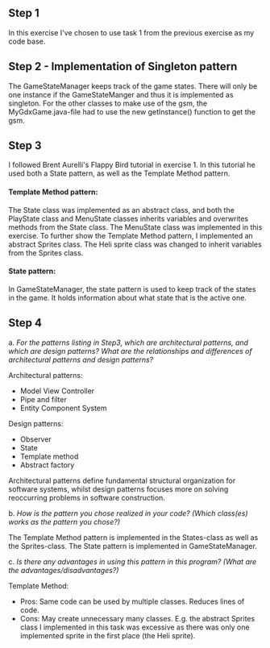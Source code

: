 ## Step 1
In this exercise I've chosen to use task 1 from the previous exercise as my code base.
## Step 2 - Implementation of Singleton pattern
The GameStateManager keeps track of the game states. There will only be one instance if the GameStateManger and thus it is implemented as singleton.
For the other classes to make use of the gsm, the MyGdxGame.java-file had to use the new getInstance() function to get the gsm.
## Step 3
I followed Brent Aurelli's Flappy Bird tutorial in exercise 1. In this tutorial he used both a State pattern, as well as the Template Method pattern.

#### Template Method pattern:
The State class was implemented as an abstract class, and both the PlayState class and MenuState classes inherits variables and overwrites methods from
the State class. The MenuState class was implemented in this exercise. To further show the Template Method pattern, I implemented an abstract Sprites class. The Heli sprite class was
changed to inherit variables from the Sprites class.

#### State pattern:
In GameStateManager, the state pattern is used to keep track of the states in the game. It holds information about what state that is the active one.

## Step 4
a. *For the patterns listing in Step3, which are architectural patterns, and which are design patterns? What are the relationships and differences of architectural patterns and design patterns?*

Architectural patterns:
- Model View Controller
- Pipe and filter
- Entity Component System

Design patterns:
- Observer
- State
- Template method
- Abstract factory

Architectural patterns define fundamental structural organization for software systems, whilst design patterns focuses more on solving reoccurring problems in software construction.

b. *How is the pattern you chose realized in your code? (Which class(es) works as the pattern you chose?)*

The Template Method pattern is implemented in the States-class as well as the Sprites-class. The State pattern is implemented in GameStateManager.

c. *Is there any advantages in using this pattern in this program? (What are the advantages/disadvantages?)*

Template Method:
- Pros: Same code can be used by multiple classes. Reduces lines of code.
- Cons: May create unnecessary many classes. E.g. the abstract Sprites class I implemented in this task was excessive as there was only one implemented sprite in the first place (the Heli sprite).


